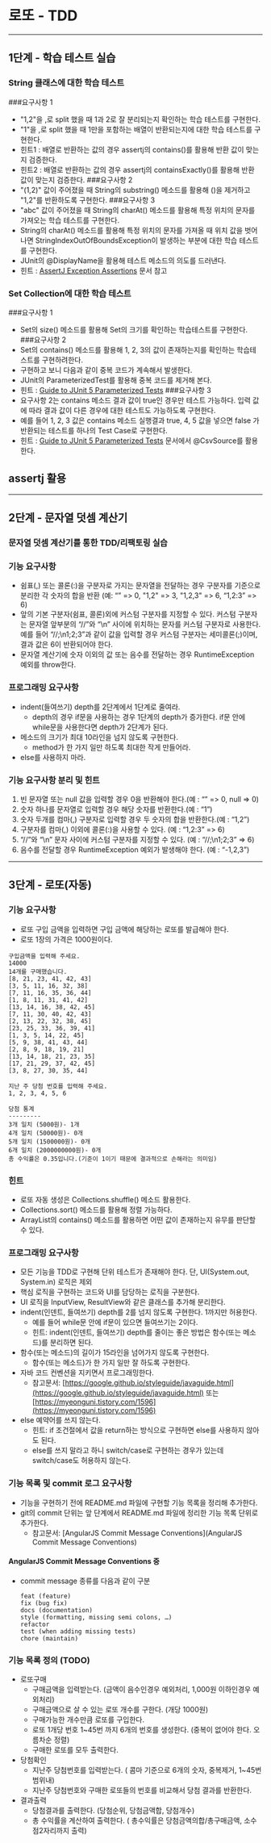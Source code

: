 # 로또 - TDD

---
## 1단계 - 학습 테스트 실습

### String 클래스에 대한 학습 테스트
###요구사항 1
* "1,2"을 ,로 split 했을 때 1과 2로 잘 분리되는지 확인하는 학습 테스트를 구현한다.
* "1"을 ,로 split 했을 때 1만을 포함하는 배열이 반환되는지에 대한 학습 테스트를 구현한다.
* 힌트1 : 배열로 반환하는 값의 경우 assertj의 contains()를 활용해 반환 값이 맞는지 검증한다.
* 힌트2 : 배열로 반환하는 값의 경우 assertj의 containsExactly()를 활용해 반환 값이 맞는지 검증한다.
###요구사항 2
* "(1,2)" 값이 주어졌을 때 String의 substring() 메소드를 활용해 ()을 제거하고 "1,2"를 반환하도록 구현한다.
###요구사항 3
* "abc" 값이 주어졌을 때 String의 charAt() 메소드를 활용해 특정 위치의 문자를 가져오는 학습 테스트를 구현한다.
* String의 charAt() 메소드를 활용해 특정 위치의 문자를 가져올 때 위치 값을 벗어나면 StringIndexOutOfBoundsException이 발생하는 부분에 대한 학습 테스트를 구현한다.
* JUnit의 @DisplayName을 활용해 테스트 메소드의 의도를 드러낸다.
* 힌트 : [AssertJ Exception Assertions](https://joel-costigliola.github.io/assertj/assertj-core-features-highlight.html#exception-assertion) 문서 참고

### Set Collection에 대한 학습 테스트
###요구사항 1
* Set의 size() 메소드를 활용해 Set의 크기를 확인하는 학습테스트를 구현한다.
###요구사항 2
* Set의 contains() 메소드를 활용해 1, 2, 3의 값이 존재하는지를 확인하는 학습테스트를 구현하려한다.
* 구현하고 보니 다음과 같이 중복 코드가 계속해서 발생한다.
* JUnit의 ParameterizedTest를 활용해 중복 코드를 제거해 본다.
* 힌트 : [Guide to JUnit 5 Parameterized Tests](https://www.baeldung.com/parameterized-tests-junit-5)
###요구사항 3
* 요구사항 2는 contains 메소드 결과 값이 true인 경우만 테스트 가능하다. 입력 값에 따라 결과 값이 다른 경우에 대한 테스트도 가능하도록 구현한다.
* 예를 들어 1, 2, 3 값은 contains 메소드 실행결과 true, 4, 5 값을 넣으면 false 가 반환되는 테스트를 하나의 Test Case로 구현한다.
* 힌트 : [Guide to JUnit 5 Parameterized Tests](https://www.baeldung.com/parameterized-tests-junit-5) 문서에서 @CsvSource를 활용한다.

## assertj 활용

---
## 2단계 - 문자열 덧셈 계산기

### 문자열 덧셈 계산기를 통한 TDD/리팩토링 실습
### 기능 요구사항
* 쉼표(,) 또는 콜론(:)을 구분자로 가지는 문자열을 전달하는 경우 구분자를 기준으로 분리한 각 숫자의 합을 반환 (예: “” => 0, "1,2" => 3, "1,2,3" => 6, “1,2:3” => 6)
* 앞의 기본 구분자(쉼표, 콜론)외에 커스텀 구분자를 지정할 수 있다. 커스텀 구분자는 문자열 앞부분의 “//”와 “\n” 사이에 위치하는 문자를 커스텀 구분자로 사용한다. 예를 들어 “//;\n1;2;3”과 같이 값을 입력할 경우 커스텀 구분자는 세미콜론(;)이며, 결과 값은 6이 반환되어야 한다.
* 문자열 계산기에 숫자 이외의 값 또는 음수를 전달하는 경우 RuntimeException 예외를 throw한다.
### 프로그래밍 요구사항
* indent(들여쓰기) depth를 2단계에서 1단계로 줄여라.
    *  depth의 경우 if문을 사용하는 경우 1단계의 depth가 증가한다. if문 안에 while문을 사용한다면 depth가 2단계가 된다.
* 메소드의 크기가 최대 10라인을 넘지 않도록 구현한다.
    * method가 한 가지 일만 하도록 최대한 작게 만들어라.
* else를 사용하지 마라.
### 기능 요구사항 분리 및 힌트
1. 빈 문자열 또는 null 값을 입력할 경우 0을 반환해야 한다.(예 : “” => 0, null => 0)
2. 숫자 하나를 문자열로 입력할 경우 해당 숫자를 반환한다.(예 : “1”)
3. 숫자 두개를 컴마(,) 구분자로 입력할 경우 두 숫자의 합을 반환한다.(예 : “1,2”)
4. 구분자를 컴마(,) 이외에 콜론(:)을 사용할 수 있다. (예 : “1,2:3” => 6)
5. “//”와 “\n” 문자 사이에 커스텀 구분자를 지정할 수 있다. (예 : “//;\n1;2;3” => 6)
6. 음수를 전달할 경우 RuntimeException 예외가 발생해야 한다. (예 : “-1,2,3”)

---
## 3단계 - 로또(자동)
### 기능 요구사항
* 로또 구입 금액을 입력하면 구입 금액에 해당하는 로또를 발급해야 한다.
* 로또 1장의 가격은 1000원이다.

```
구입금액을 입력해 주세요.
14000
14개를 구매했습니다.
[8, 21, 23, 41, 42, 43]
[3, 5, 11, 16, 32, 38]
[7, 11, 16, 35, 36, 44]
[1, 8, 11, 31, 41, 42]
[13, 14, 16, 38, 42, 45]
[7, 11, 30, 40, 42, 43]
[2, 13, 22, 32, 38, 45]
[23, 25, 33, 36, 39, 41]
[1, 3, 5, 14, 22, 45]
[5, 9, 38, 41, 43, 44]
[2, 8, 9, 18, 19, 21]
[13, 14, 18, 21, 23, 35]
[17, 21, 29, 37, 42, 45]
[3, 8, 27, 30, 35, 44]

지난 주 당첨 번호를 입력해 주세요.
1, 2, 3, 4, 5, 6

당첨 통계
---------
3개 일치 (5000원)- 1개
4개 일치 (50000원)- 0개
5개 일치 (1500000원)- 0개
6개 일치 (2000000000원)- 0개
총 수익률은 0.35입니다.(기준이 1이기 때문에 결과적으로 손해라는 의미임)
```

### 힌트
* 로또 자동 생성은 Collections.shuffle() 메소드 활용한다.
* Collections.sort() 메소드를 활용해 정렬 가능하다.
* ArrayList의 contains() 메소드를 활용하면 어떤 값이 존재하는지 유무를 판단할 수 있다.

### 프로그래밍 요구사항
* 모든 기능을 TDD로 구현해 단위 테스트가 존재해야 한다. 단, UI(System.out, System.in) 로직은 제외
* 핵심 로직을 구현하는 코드와 UI를 담당하는 로직을 구분한다.
* UI 로직을 InputView, ResultView와 같은 클래스를 추가해 분리한다.
* indent(인덴트, 들여쓰기) depth를 2를 넘지 않도록 구현한다. 1까지만 허용한다.
    * 예를 들어 while문 안에 if문이 있으면 들여쓰기는 2이다.
    * 힌트: indent(인덴트, 들여쓰기) depth를 줄이는 좋은 방법은 함수(또는 메소드)를 분리하면 된다.
* 함수(또는 메소드)의 길이가 15라인을 넘어가지 않도록 구현한다.
    * 함수(또는 메소드)가 한 가지 일만 잘 하도록 구현한다.
* 자바 코드 컨벤션을 지키면서 프로그래밍한다.
    * 참고문서: [https://google.github.io/styleguide/javaguide.html](https://google.github.io/styleguide/javaguide.html) 또는 [https://myeonguni.tistory.com/1596](https://myeonguni.tistory.com/1596)
* else 예약어를 쓰지 않는다.
    * 힌트: if 조건절에서 값을 return하는 방식으로 구현하면 else를 사용하지 않아도 된다.
    * else를 쓰지 말라고 하니 switch/case로 구현하는 경우가 있는데 switch/case도 허용하지 않는다.

### 기능 목록 및 commit 로그 요구사항
* 기능을 구현하기 전에 README.md 파일에 구현할 기능 목록을 정리해 추가한다.
* git의 commit 단위는 앞 단계에서 README.md 파일에 정리한 기능 목록 단위로 추가한다.
    * 참고문서: [AngularJS Commit Message Conventions](AngularJS Commit Message Conventions)
#### AngularJS Commit Message Conventions 중
* commit message 종류를 다음과 같이 구분
    ```
    feat (feature)
    fix (bug fix)
    docs (documentation)
    style (formatting, missing semi colons, …)
    refactor
    test (when adding missing tests)
    chore (maintain)
    ```

### 기능 목록 정의 (TODO)
- 로또구매
  - 구매금액을 입력받는다. (금액이 음수인경우 예외처리, 1,000원 이하인경우 예외처리)
  - 구매금액으로 살 수 있는 로또 개수를 구한다. (개당 1000원)
  - 구매가능한 개수만큼 로또를 구입한다. 
  - 로또 1개당 번호 1~45번 까지 6개의 번호를 생성한다. (중복이 없어야 한다. 오름차순 정렬)
  - 구매한 로또를 모두 출력한다.
- 당첨확인
  - 지난주 당첨번호를 입력받는다. ( 콤마 기준으로 6개의 숫자, 중복제거, 1~45번 범위내)
  - 지난주 당첨번호와 구매한 로또들의 번호를 비교해서 당첨 결과를 반환한다.
- 결과출력
  - 당첨결과를 출력한다. (당첨순위, 당첨금액합, 당첨개수)
  - 총 수익률을 계산하여 출력한다. ( 총수익률은 당첨금액의합/총구매금액, 소수점2자리까지 출력)
  